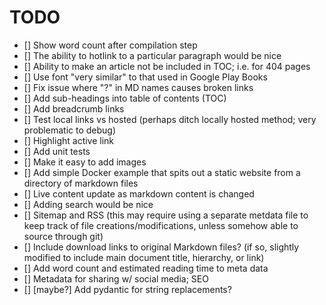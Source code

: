 # TODO

- [] Show word count after compilation step
- [] The ability to hotlink to a particular paragraph would be nice
- [] Ability to make an article not be included in TOC; i.e. for 404 pages
- [] Use font "very similar" to that used in Google Play Books
- [] Fix issue where "?" in MD names causes broken links
- [] Add sub-headings into table of contents (TOC)
- [] Add breadcrumb links
- [] Test local links vs hosted (perhaps ditch locally hosted method; very problematic to debug)
- [] Highlight active link
- [] Add unit tests
- [] Make it easy to add images
- [] Add simple Docker example that spits out a static website from a directory of markdown files
- [] Live content update as markdown content is changed
- [] Adding search would be nice
- [] Sitemap and RSS (this may require using a separate metdata file to keep track of file creations/modifications, unless somehow able to source through git)
- [] Include download links to original Markdown files? (if so, slightly modified to include main document title, hierarchy, or link)
- [] Add word count and estimated reading time to meta data
- [] Metadata for sharing w/ social media; SEO
- [] [maybe?] Add pydantic for string replacements?